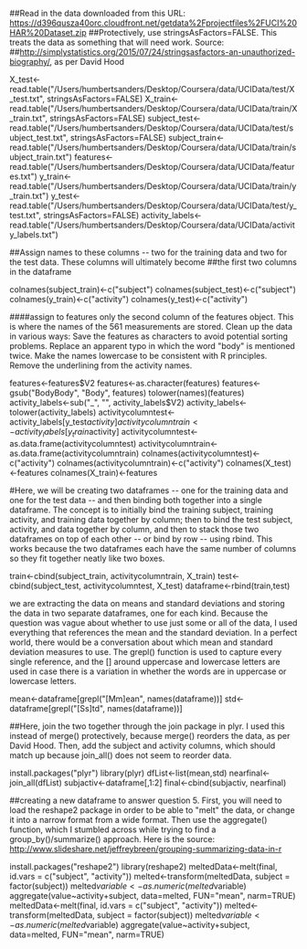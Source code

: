 
##Read in the data downloaded from this URL: https://d396qusza40orc.cloudfront.net/getdata%2Fprojectfiles%2FUCI%20HAR%20Dataset.zip
##Protectively, use stringsAsFactors=FALSE. This treats the data as something that will need work. Source: 
##http://simplystatistics.org/2015/07/24/stringsasfactors-an-unauthorized-biography/, as per David Hood

X_test<-read.table("/Users/humbertsanders/Desktop/Coursera/data/UCIData/test/X_test.txt", stringsAsFactors=FALSE)
X_train<-read.table("/Users/humbertsanders/Desktop/Coursera/data/UCIData/train/X_train.txt", stringsAsFactors=FALSE)
subject_test<-read.table("/Users/humbertsanders/Desktop/Coursera/data/UCIData/test/subject_test.txt", stringsAsFactors=FALSE)
subject_train<-read.table("/Users/humbertsanders/Desktop/Coursera/data/UCIData/train/subject_train.txt")
features<-read.table("/Users/humbertsanders/Desktop/Coursera/data/UCIData/features.txt")
y_train<-read.table("/Users/humbertsanders/Desktop/Coursera/data/UCIData/train/y_train.txt")
y_test<-read.table("/Users/humbertsanders/Desktop/Coursera/data/UCIData/test/y_test.txt", stringsAsFactors=FALSE)
activity_labels<-read.table("/Users/humbertsanders/Desktop/Coursera/data/UCIData/activity_labels.txt")

##Assign names to these columns -- two for the training data and two for the test data. These columns will ultimately become 
##the first two columns in the dataframe

colnames(subject_train)<-c("subject")
colnames(subject_test)<-c("subject")
colnames(y_train)<-c("activity")
colnames(y_test)<-c("activity")

####assign to features only the second column of the features object. This is where the names of the 561 measurements are stored. Clean up the data in various ways: Save the features as characters to avoid potential sorting problems. Replace an apparent typo in which the word "body" is mentioned twice. Make the names lowercase to be consistent with R principles. Remove the underlining from the activity names.

features<-features$V2
features<-as.character(features)
features<-gsub("BodyBody", "Body", features)
tolower(names)(features)
activity_labels<-sub("_", "", activity_labels$V2)
activity_labels<-tolower(activity_labels)
activitycolumntest<-activity_labels[y_test$activity]
activitycolumntrain<-activity_labels[y_train$activity]
activitycolumntest<-as.data.frame(activitycolumntest)
activitycolumntrain<-as.data.frame(activitycolumntrain)
colnames(activitycolumntest)<-c("activity")
colnames(activitycolumntrain)<-c("activity")
colnames(X_test)<-features
colnames(X_train)<-features

#Here, we will be creating two dataframes -- one for the training data and one for the test data -- and then binding both together into a single dataframe. The concept is to initially bind the training subject, training activity, and training data together by column; then to bind the test subject, activity, and data together by column, and then to stack those two dataframes on top of each other -- or bind by row -- using rbind. This works because the two dataframes each have the same number of columns so they fit together neatly like two boxes.

train<-cbind(subject_train, activitycolumntrain, X_train)
test<-cbind(subject_test, activitycolumntest, X_test)
dataframe<-rbind(train,test)

we are extracting the data on means and standard deviations and storing the data in two separate dataframes, one for each kind. Because the question was vague about whether to use just some or all of the data, I used everything that references the mean and the standard deviation. In a perfect world, there would be a conversation about which mean and standard deviation measures to use. The grepl() function is used to capture every single reference, and the [] around uppercase and lowercase letters are used in case there is a variation in whether the words are in uppercase or lowercase letters.

mean<-dataframe[grepl("[Mm]ean", names(dataframe))]
std<-dataframe[grepl("[Ss]td", names(dataframe))]

##Here, join the two together through the join package in plyr. I used this instead of merge() protectively, because merge() reorders the data, as per David Hood. Then, add the subject and activity columns, which should match up because join_all() does not seem to reorder data.

install.packages("plyr")
library(plyr)
dfList<-list(mean,std)
nearfinal<-join_all(dfList)
subjactiv<-dataframe[,1:2]
final<-cbind(subjactiv, nearfinal)

##creating a new dataframe to answer question 5. First, you will need to load the reshape2 package in order to be able to "melt" the data, or change it into a narrow format from a wide format. Then use the aggregate() function, which I stumbled across while trying to find a group_by()/summarize() approach. Here is the source: http://www.slideshare.net/jeffreybreen/grouping-summarizing-data-in-r

install.packages("reshape2")
library(reshape2)
meltedData<-melt(final, id.vars = c("subject", "activity"))
melted<-transform(meltedData, subject = factor(subject))
melted$variable<-as.numeric(melted$variable)
aggregate(value~activity+subject, data=melted, FUN="mean", narm=TRUE)
meltedData<-melt(final, id.vars = c("subject", "activity"))
melted<-transform(meltedData, subject = factor(subject))
melted$variable<-as.numeric(melted$variable)
aggregate(value~activity+subject, data=melted, FUN="mean", narm=TRUE)


